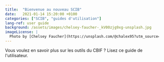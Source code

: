 ```yaml
---
title:  "Bienvenue au nouveau SCIB"
date:   2021-01-14 15:20:00 +0100
categories: ["SCIB", "guides d'utilisation"]
lang-ref: user guide
background: /assets/images/chelsey-faucher-_kV00zjg9xg-unsplash.jpg
imageLicense: |
  Photo by [Chelsey Faucher](https://unsplash.com/@chalex95?utm_source=unsplash&amp;utm_medium=referral&amp;utm_content=creditCopyText) on [Unsplash](https://unsplash.com/?utm_source=unsplash&utm_medium=referral&utm_content=creditCopyText)
---
```

Vous voulez en savoir plus sur les outils du CBIF ? Lisez ce guide de l'utilisateur.